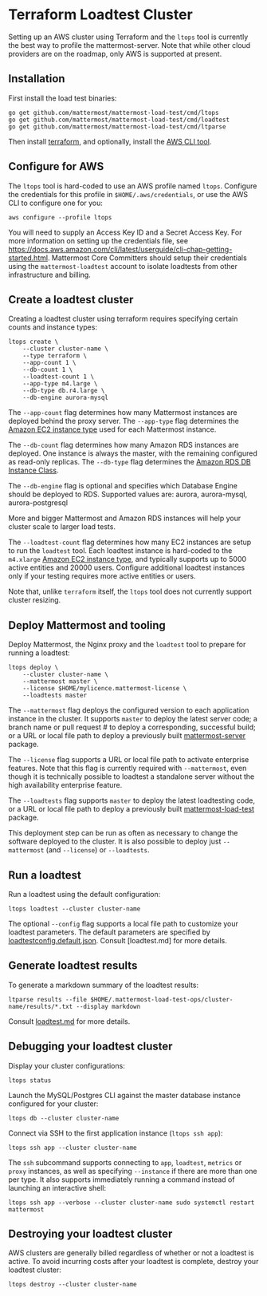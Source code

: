 # Terraform Loadtest Cluster

Setting up an AWS cluster using Terraform and the `ltops` tool is currently the best way to profile the mattermost-server. Note that while other cloud providers are on the roadmap, only AWS is supported at present.

## Installation

First install the load test binaries:
```
go get github.com/mattermost/mattermost-load-test/cmd/ltops
go get github.com/mattermost/mattermost-load-test/cmd/loadtest
go get github.com/mattermost/mattermost-load-test/cmd/ltparse
```

Then install [terraform](https://www.terraform.io/intro/getting-started/install.html), and optionally, install the [AWS CLI tool](https://aws.amazon.com/cli/).

## Configure for AWS

The `ltops` tool is hard-coded to use an AWS profile named `ltops`. Configure the credentials for this profile in `$HOME/.aws/credentials`, or use the AWS CLI to configure one for you:
```
aws configure --profile ltops
```

You will need to supply an Access Key ID and a Secret Access Key. For more information on setting up the credentials file, see https://docs.aws.amazon.com/cli/latest/userguide/cli-chap-getting-started.html. Mattermost Core Committers should setup their credentials using the `mattermost-loadtest` account to isolate loadtests from other infrastructure and billing.

## Create a loadtest cluster

Creating a loadtest cluster using terraform requires specifying certain counts and instance types:
```
ltops create \
    --cluster cluster-name \
    --type terraform \
    --app-count 1 \
    --db-count 1 \
    --loadtest-count 1 \
    --app-type m4.large \
    --db-type db.r4.large \
    --db-engine aurora-mysql
```

The `--app-count` flag determines how many Mattermost instances are deployed behind the proxy server. The `--app-type` flag determines the [Amazon EC2 instance type](https://aws.amazon.com/ec2/instance-types/) used for each Mattermost instance.

The `--db-count` flag determines how many Amazon RDS instances are deployed. One instance is always the master, with the remaining configured as read-only replicas. The `--db-type` flag determines the [Amazon RDS DB Instance Class](https://docs.aws.amazon.com/AmazonRDS/latest/UserGuide/Concepts.DBInstanceClass.html).

The `--db-engine` flag is optional and specifies which Database Engine should be deployed to RDS. Supported values are: aurora, aurora-mysql, aurora-postgresql

More and bigger Mattermost and Amazon RDS instances will help your cluster scale to larger load tests.

The `--loadtest-count` flag determines how many EC2 instances are setup to run the `loadtest` tool. Each loadtest instance is hard-coded to the `m4.xlarge` [Amazon EC2 instance type](https://aws.amazon.com/ec2/instance-types/), and typically supports up to 5000 active entities and 20000 users. Configure additional loadtest instances only if your testing requires more active entities or users.

Note that, unlike `terraform` itself, the `ltops` tool does not currently support cluster resizing.

## Deploy Mattermost and tooling

Deploy Mattermost, the Nginx proxy and the `loadtest` tool to prepare for running a loadtest:
```
ltops deploy \
    --cluster cluster-name \
    --mattermost master \
    --license $HOME/mylicence.mattermost-license \
    --loadtests master
```

The `--mattermost` flag deploys the configured version to each application instance in the cluster. It supports `master` to deploy the latest server code; a branch name or pull request # to deploy a corresponding, successful build; or a URL or local file path to deploy a previously built [mattermost-server](https://github.com/mattermost/mattermost-server) package.

The `--license` flag supports a URL or local file path to activate enterprise features. Note that this flag is currently required with `--mattermost`, even though it is technically possible to loadtest a standalone server without the high availability enterprise feature.

The `--loadtests` flag supports `master` to deploy the latest loadtesting code, or a URL or local file path to deploy a previously built [mattermost-load-test](https://github.com/mattermost/mattermost-load-test) package.

This deployment step can be run as often as necessary to change the software deployed to the cluster. It is also possible to deploy just `--mattermost` (and `--license`) or `--loadtests`.

## Run a loadtest

Run a loadtest using the default configuration:
```
ltops loadtest --cluster cluster-name
```

The optional `--config` flag supports a local file path to customize your loadtest parameters. The default parameters are specified by [loadtestconfig.default.json](../loadtestconfig.default.json). Consult [loadtest.md] for more details.

## Generate loadtest results

To generate a markdown summary of the loadtest results:
```
ltparse results --file $HOME/.mattermost-load-test-ops/cluster-name/results/*.txt --display markdown
```

Consult [loadtest.md](loadtest.md#Results) for more details.

## Debugging your loadtest cluster

Display your cluster configurations:
```
ltops status
```

Launch the MySQL/Postgres CLI against the master database instance configured for your cluster:
```
ltops db --cluster cluster-name
```

Connect via SSH to the first application instance (`ltops ssh app`):
```
ltops ssh app --cluster cluster-name
```

The `ssh` subcommand supports connecting to `app`, `loadtest`, `metrics` or `proxy` instances, as well as specifying `--instance` if there are more than one per type. It also supports immediately running a command instead of launching an interactive shell:
```
ltops ssh app --verbose --cluster cluster-name sudo systemctl restart mattermost
```

## Destroying your loadtest cluster

AWS clusters are generally billed regardless of whether or not a loadtest is active. To avoid incurring costs after your loadtest is complete, destroy your loadtest cluster:
```
ltops destroy --cluster cluster-name
```
